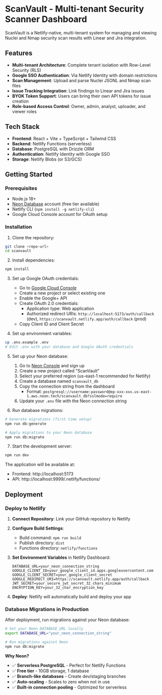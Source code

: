 # ScanVault - Multi-tenant Security Scanner Dashboard

ScanVault is a Netlify-native, multi-tenant system for managing and viewing Nuclei and Nmap security scan results with Linear and Jira integration.

## Features

- **Multi-tenant Architecture**: Complete tenant isolation with Row-Level Security (RLS)
- **Google SSO Authentication**: Via Netlify Identity with domain restrictions
- **Scan Management**: Upload and parse Nuclei JSONL and Nmap scan files
- **Issue Tracking Integration**: Link findings to Linear and Jira issues
- **BYOK Token Support**: Users can bring their own API tokens for issue creation
- **Role-based Access Control**: Owner, admin, analyst, uploader, and viewer roles

## Tech Stack

- **Frontend**: React + Vite + TypeScript + Tailwind CSS
- **Backend**: Netlify Functions (serverless)
- **Database**: PostgreSQL with Drizzle ORM
- **Authentication**: Netlify Identity with Google SSO
- **Storage**: Netlify Blobs (or S3/GCS)

## Getting Started

### Prerequisites

- Node.js 18+
- [Neon Database](https://neon.tech/) account (free tier available)
- Netlify CLI (`npm install -g netlify-cli`)
- Google Cloud Console account for OAuth setup

### Installation

1. Clone the repository:
```bash
git clone <repo-url>
cd scanvault
```

2. Install dependencies:
```bash
npm install
```

3. Set up Google OAuth credentials:
   - Go to [Google Cloud Console](https://console.cloud.google.com/)
   - Create a new project or select existing one
   - Enable the Google+ API
   - Create OAuth 2.0 credentials:
     - Application type: Web application
     - Authorized redirect URIs: `http://localhost:5173/auth/callback` (dev), `https://scanvault.netlify.app/auth/callback` (prod)
   - Copy Client ID and Client Secret

4. Set up environment variables:
```bash
cp .env.example .env
# Edit .env with your database and Google OAuth credentials
```

5. Set up your Neon database:
   1. Go to [Neon Console](https://console.neon.tech/) and sign up
   2. Create a new project called "ScanVault"
   3. Select your preferred region (us-east-1 recommended for Netlify)
   4. Create a database named `scanvault_db`
   5. Copy the connection string from the dashboard
      - Format: `postgresql://username:password@ep-xxx-xxx.us-east-1.aws.neon.tech/scanvault_db?sslmode=require`
   6. Update your `.env` file with the Neon connection string

6. Run database migrations:
```bash
# Generate migrations (first time setup)
npm run db:generate

# Apply migrations to your Neon database
npm run db:migrate
```

7. Start the development server:
```bash
npm run dev
```

The application will be available at:
- Frontend: http://localhost:5173
- API: http://localhost:9999/.netlify/functions/

## Deployment

### Deploy to Netlify

1. **Connect Repository**: Link your GitHub repository to Netlify
2. **Configure Build Settings**:
   - Build command: `npm run build`
   - Publish directory: `dist` 
   - Functions directory: `netlify/functions`

3. **Set Environment Variables** in Netlify Dashboard:
   ```
   DATABASE_URL=your_neon_connection_string
   GOOGLE_CLIENT_ID=your_google_client_id.apps.googleusercontent.com
   GOOGLE_CLIENT_SECRET=your_google_client_secret
   GOOGLE_REDIRECT_URI=https://scanvault.netlify.app/auth/callback
   JWT_SECRET=your_secure_jwt_secret_32_chars_minimum
   ENCRYPTION_KEY=your_32_char_encryption_key
   ```

4. **Deploy**: Netlify will automatically build and deploy your app

### Database Migrations in Production
After deployment, run migrations against your Neon database:
```bash
# Set your Neon DATABASE_URL locally
export DATABASE_URL="your_neon_connection_string"

# Run migrations against Neon
npm run db:migrate
```

**Why Neon?**
- ✅ **Serverless PostgreSQL** - Perfect for Netlify Functions
- ✅ **Free tier** - 10GB storage, 1 database
- ✅ **Branch-like databases** - Create dev/staging branches
- ✅ **Auto-scaling** - Scales to zero when not in use
- ✅ **Built-in connection pooling** - Optimized for serverless
